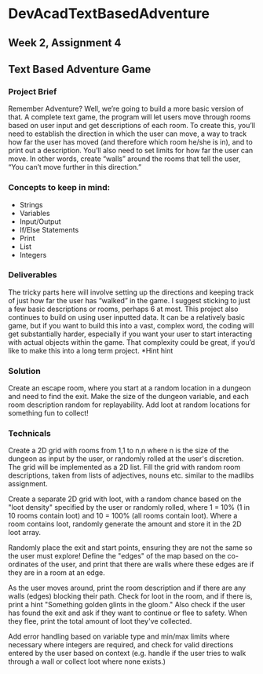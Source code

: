 # DevAcadTextBasedAdventure

## Week 2, Assignment 4

## Text Based Adventure Game

### Project Brief
Remember Adventure? Well, we’re going to build a more basic version of that. A complete text
game, the program will let users move through rooms based on user input and get descriptions
of each room. To create this, you’ll need to establish the direction in which the user can move, a
way to track how far the user has moved (and therefore which room he/she is in), and to print
out a description. You’ll also need to set limits for how far the user can move. In other words,
create “walls” around the rooms that tell the user, “You can’t move further in this direction.”

### Concepts to keep in mind:
- Strings
- Variables
- Input/Output
- If/Else Statements
- Print
- List
- Integers

### Deliverables
The tricky parts here will involve setting up the directions and keeping track of just how far the
user has “walked” in the game. I suggest sticking to just a few basic descriptions or rooms,
perhaps 6 at most. This project also continues to build on using user inputted data. It can be a
relatively basic game, but if you want to build this into a vast, complex word, the coding will get
substantially harder, especially if you want your user to start interacting with actual objects
within the game. That complexity could be great, if you’d like to make this into a long term
project. *Hint hint

### Solution
Create an escape room, where you start at a random location in a dungeon and need to find the exit.
Make the size of the dungeon variable, and each room description random for replayability. 
Add loot at random locations for something fun to collect!

### Technicals
Create a 2D grid with rooms from 1,1 to n,n where n is the size of the dungeon as input by the user,
or randomly rolled at the user's discretion. The grid will be implemented as a 2D list.
Fill the grid with random room descriptions, taken from lists of adjectives, nouns etc. similar to the
madlibs assignment. 

Create a separate 2D grid with loot, with a random chance based on the "loot density"
specified by the user or randomly rolled, where 1 = 10% (1 in 10 rooms contain loot) and 10 = 100% 
(all rooms contain loot). Where a room contains loot, randomly generate the amount and store it in the
2D loot array.

Randomly place the exit and start points, ensuring they are not the same so the user must explore!
Define the "edges" of the map based on the co-ordinates of the user, and print that there are walls where
these edges are if they are in a room at an edge.

As the user moves around, print the room description and if there are any walls (edges) blocking their path.
Check for loot in the room, and if there is, print a hint "Something golden glints in the gloom." Also check
if the user has found the exit and ask if they want to continue or flee to safety.
When they flee, print the total amount of loot they've collected.

Add error handling based on variable type and min/max limits where necessary where integers are required, and 
check for valid directions entered by the user based on context (e.g. handle if the user tries to walk through
a wall or collect loot where none exists.)